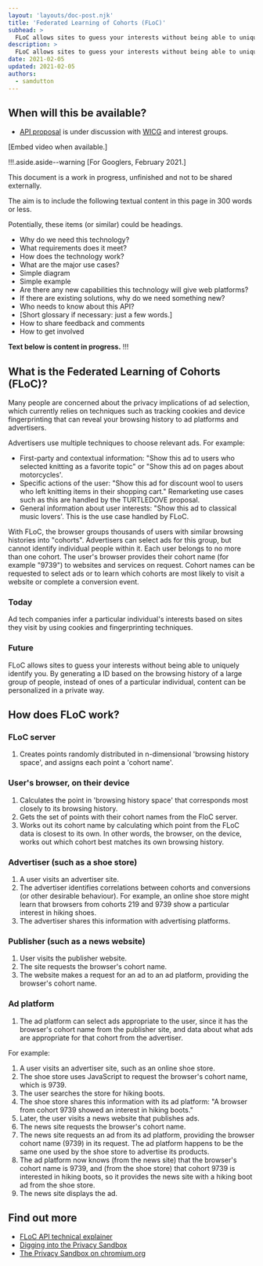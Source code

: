 ```yaml
---
layout: 'layouts/doc-post.njk'
title: 'Federated Learning of Cohorts (FLoC)'
subhead: >
  FLoC allows sites to guess your interests without being able to uniquely identify you.
description: >
  FLoC allows sites to guess your interests without being able to uniquely identify you. By generating a ID based on the browsing history of a large group of people, instead of ones of a particular individual, content can be personalized in a private way.
date: 2021-02-05
updated: 2021-02-05
authors:
  - samdutton
---
```


## When will this be available?

* [API proposal](https://github.com/WICG/floc) is under discussion with [WICG](https://www.w3.org/community/wicg/) and interest groups.


[Embed video when available.]


!!!.aside.aside--warning
[For Googlers, February 2021.]

This document is a work in progress, unfinished and not to be shared externally.

The aim is to include the following textual content in this page in 300 words or less. 

Potentially, these items (or similar) could be headings.

* Why do we need this technology? 
* What requirements does it meet?
* How does the technology work?
* What are the major use cases?
* Simple diagram
* Simple example
* Are there any new capabilities this technology will give web platforms?
* If there are existing solutions, why do we need something new? 
* Who needs to know about this API?
* [Short glossary if necessary: just a few words.]
* How to share feedback and comments
* How to get involved

**Text below is content in progress.**
!!!


## What is the Federated Learning of Cohorts (FLoC)?

Many people are concerned about the privacy implications of ad selection, which currently relies on techniques such as tracking cookies and device fingerprinting that can reveal your browsing history to ad platforms and advertisers.

Advertisers use multiple techniques to choose relevant ads. For example:
* First-party and contextual information: "Show this ad to users who selected knitting as a favorite topic" or "Show this ad on pages about motorcycles'.
* Specific actions of the user: "Show this ad for discount wool to users who left knitting items in their shopping cart." Remarketing use cases such as this are handled by the TURTLEDOVE proposal.
* General information about user interests: "Show this ad to classical music lovers'. This is the use case handled by FLoC.

With FLoC, the browser groups thousands of users with similar browsing histories into "cohorts". Advertisers can select ads for this group, but cannot identify individual people within it. Each user belongs to no more than one cohort. The user's browser provides their cohort name (for example "9739") to websites and services on request. Cohort names can be requested to select ads or to learn which cohorts are most likely to visit a website or complete a conversion event.

### Today
Ad tech companies infer a particular individual's interests based on sites they visit by using cookies and fingerprinting techniques.

### Future
FLoC allows sites to guess your interests without being able to uniquely identify you. By generating a ID based on the browsing history of a large group of people, instead of ones of a particular individual, content can be personalized in a private way.


## How does FLoC work?

### FLoC server
1. Creates points randomly distributed in n-dimensional 'browsing history space', and assigns each 
point a 'cohort name'.

### User's browser, on their device
1. Calculates the point in 'browsing history space' that corresponds most closely to its browsing
history.
1. Gets the set of points with their cohort names from the FloC server.
1. Works out its cohort name by calculating which point from the FLoC data is closest to its own. In
other words, the browser, on the device, works out which cohort best matches its own browsing
history.

### Advertiser (such as a shoe store)
1. A user visits an advertiser site.
1. The advertiser identifies correlations between cohorts and conversions (or other desirable
behaviour). For example, an online shoe store might learn that browsers from cohorts 219 and 9739
show a particular interest in hiking shoes.
1. The advertiser shares this information with advertising platforms.

### Publisher (such as a news website)
1. User visits the publisher website.
1. The site requests the browser's cohort name.
1. The website makes a request for an ad to an ad platform, providing the browser's cohort name.

### Ad platform 
1. The ad platform can select ads appropriate to the user, since it has the browser's cohort name 
from the publisher site, and data about what ads are appropriate for that cohort from the
advertiser.

For example:

1. A user visits an advertiser site, such as an online shoe store.
1. The shoe store uses JavaScript to request the browser's cohort name, which is 9739.
1. The user searches the store for hiking boots.
1. The shoe store shares this information with its ad platform: "A browser from cohort 9739 showed
an interest in hiking boots."
1. Later, the user visits a news website that publishes ads.
1. The news site requests the browser's cohort name.
1. The news site requests an ad from its ad platform, providing the browser cohort name (9739) in
its request. The ad platform happens to be the same one used by the shoe store to advertise its
products.
1. The ad platform now knows (from the news site) that the browser's cohort name is 9739, and (from
the shoe store) that cohort 9739 is interested in hiking boots, so it provides the news site with a 
hiking boot ad from the shoe store.
1. The news site displays the ad.


## Find out more

* [FLoC API technical explainer](https://github.com/WICG/floc)
* [Digging into the Privacy Sandbox](web.dev/digging-into-the-privacy-sandbox)
* [The Privacy Sandbox on chromium.org](chromium.org/Home/chromium-privacy/privacy-sandbox)
